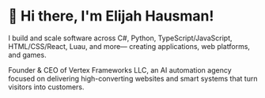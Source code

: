 # 👋 Hi there, I'm Elijah Hausman!

I build and scale software across C#, Python, TypeScript/JavaScript, HTML/CSS/React, Luau, and more— creating applications, web platforms, and games.

Founder & CEO of Vertex Frameworks LLC, an AI automation agency focused on delivering high-converting websites and smart systems that turn visitors into customers.
